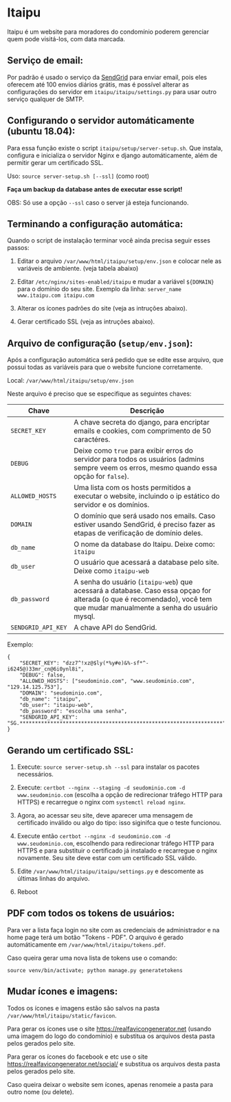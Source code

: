 # Itaipu


Itaipu é um website para moradores do condomínio poderem gerenciar quem pode visitá-los,
com data marcada.


## Serviço de email:
Por padrão é usado o serviço da [SendGrid](https://sendgrid.com/) para enviar email,
pois eles oferecem até 100 envios diários grátis, mas é possível alterar as
configurações do servidor em `itaipu/itaipu/settings.py` para usar outro serviço
qualquer de SMTP.


## Configurando o servidor automáticamente (ubuntu 18.04):
Para essa função existe o script `itaipu/setup/server-setup.sh`. Que instala, configura
e inicializa o servidor Nginx e django automáticamente, além de permitir gerar um
certificado SSL.

Uso: `source server-setup.sh [--ssl]` (como root)

**Faça um backup da database antes de executar esse script!**

OBS: Só use a opção `--ssl` caso o server já esteja funcionando.


## Terminando a configuração automática:
Quando o script de instalação terminar você ainda precisa seguir esses passos:

1. Editar o arquivo `/var/www/html/itaipu/setup/env.json` e colocar nele as variáveis de ambiente. 
(veja tabela abaixo)

2. Editar `/etc/nginx/sites-enabled/itaipu` e mudar a variável `${DOMAIN}` para o domínio do seu site. 
Exemplo da linha: `server_name www.itaipu.com itaipu.com`

3. Alterar os ícones padrões do site (veja as intruções abaixo).

4. Gerar certificado SSL (veja as intruções abaixo).


## Arquivo de configuração (`setup/env.json`):
Após a configuração automática será pedido que se edite esse arquivo, que
possui todas as variáveis para que o website funcione corretamente.

Local: `/var/www/html/itaipu/setup/env.json`

Neste arquivo é preciso que se especifique as seguintes chaves:


| Chave | Descrição |
| ------ | ------ |
| `SECRET_KEY` | A chave secreta do django, para encriptar emails e cookies, com comprimento de 50 caractéres. |
| `DEBUG` | Deixe como `true` para exibir erros do servidor para todos os usuários (admins sempre veem os erros, mesmo quando essa opção for `false`). |
| `ALLOWED_HOSTS` | Uma lista com os hosts permitidos a executar o website, incluindo o ip estático do servidor e os domínios. |
| `DOMAIN` | O domínio que será usado nos emails. Caso estiver usando SendGrid, é preciso fazer as etapas de verificação de domínio deles. |
| `db_name`| O nome da database do Itaipu. Deixe como: `itaipu` |
| `db_user` | O usuário que acessará a database pelo site. Deixe como `itaipu-web` |
| `db_password` | A senha do usuário (`itaipu-web`) que acessará a database. Caso essa opçao for alterada (o que é recomendado), você tem que mudar manualmente a senha do usuário mysql. |
| `SENDGRID_API_KEY` | A chave API do SendGrid. |

Exemplo:

    {
        "SECRET_KEY": "dzz7^!xz@$ly(*%y#e)&%-sf*^-i6245@)33mr_cn@6i0ynl8i",
        "DEBUG": false,
        "ALLOWED_HOSTS": ["seudominio.com", "www.seudominio.com", "129.14.125.753"],
        "DOMAIN": "seudominio.com",
        "db_name": "itaipu",
        "db_user": "itaipu-web",
        "db_password": "escolha uma senha",
        "SENDGRID_API_KEY": "SG.******************************************************************"
    }


## Gerando um certificado SSL:
1. Execute: `source server-setup.sh --ssl` para instalar os pacotes necessários.

2. Execute: `certbot --nginx --staging -d seudominio.com -d www.seudominio.com`
(escolha a opção de redirecionar tráfego HTTP para HTTPS) e recarregue o nginx
com `systemctl reload nginx`.

3. Agora, ao acessar seu site, deve aparecer uma mensagem de certificado inválido ou algo do
tipo: isso siginifca que o teste funcionou.

4. Execute então `certbot --nginx -d seudominio.com -d www.seudominio.com`, escolhendo
para redirecionar tráfego HTTP para HTTPS e para substituir o certificado já instalado
e recarregue o nginx novamente. Seu site deve estar com um certificado SSL válido.

5. Edite `/var/www/html/itaipu/itaipu/settings.py` e descomente as últimas linhas do
arquivo.

6. Reboot


## PDF com todos os tokens de usuários:

Para ver a lista faça login no site com as credenciais de administrador e na home page 
terá um botão "Tokens - PDF". O arquivo é gerado automáticamente em 
`/var/www/html/itaipu/tokens.pdf`.

Caso queira gerar uma nova lista de tokens use o comando:

`source venv/bin/activate; python manage.py generatetokens`


## Mudar ícones e imagens:
Todos os ícones e imagens estão são salvos na pasta `/var/www/html/itaipu/static/favicon`.

Para gerar os ícones use o site https://realfavicongenerator.net (usando uma imagem do 
logo do condomínio) e substitua os arquivos desta pasta pelos gerados pelo site.

Para gerar os ícones do facebook e etc use o site https://realfavicongenerator.net/social/
e substitua os arquivos desta pasta pelos gerados pelo site.

Caso queira deixar o website sem ícones, apenas renomeie a pasta para outro nome (ou delete).